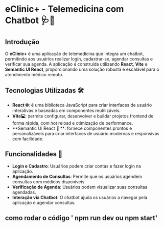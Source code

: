 
# eClinic+ - Telemedicina com Chatbot 🩺🤖

## Introdução
O **eClinic+** é uma aplicação de telemedicina que integra um chatbot, permitindo aos usuários realizar login, cadastrar-se, agendar consultas e verificar sua agenda. A aplicação é construída utilizando **React**, **Vite** e **Semantic UI React**, proporcionando uma solução robusta e escalável para o atendimento médico remoto.

## Tecnologias Utilizadas 🛠️
- **React 🌐**: é uma biblioteca JavaScript para criar interfaces de usuário interativas e baseadas em componentes reutilizáveis.
- **Vite💻**: permite configurar, desenvolver e buildar projetos frontend de forma rápida, com hot reload e otimização de performance.
- **Semantic UI React 📖 **: fornece componentes prontos e personalizáveis para criar interfaces de usuário modernas e responsivas com facilidade.

## Funcionalidades 🌟
- **Login e Cadastro**: Usuários podem criar contas e fazer login na aplicação.
- **Agendamento de Consultas**: Permite que os usuários agendem consultas com médicos disponíveis.
- **Verificação de Agenda**: Usuários podem visualizar suas consultas agendadas.
- **Interação via Chatbot**: O chatbot ajuda os usuários a navegar pela aplicação e agendar consultas.

## como rodar o código ' npm run dev ou npm start'
